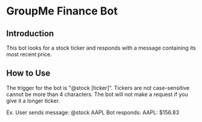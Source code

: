 # GroupMe Finance Bot

## Introduction
This bot looks for a stock ticker and responds with a message containing its most recent price.

## How to Use
The trigger for the bot is "@stock [ticker]". Tickers are not case-sensitive cannot be more than 4 characters. The bot will not make a request if you give it a longer ticker.

Ex. 
User sends message: @stock AAPL
Bot responds: AAPL: $156.83
